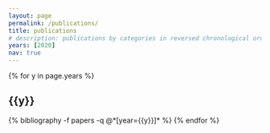 ```yaml
---
layout: page
permalink: /publications/
title: publications
# description: publications by categories in reversed chronological order. Generated by jekyll-scholar.
years: [2020]
nav: true
---
```


<div class="publications">

{% for y in page.years %}
  <h2 class="year">{{y}}</h2>
  {% bibliography -f papers -q @*[year={{y}}]* %}
{% endfor %}

</div>
